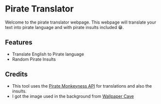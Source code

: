# Pirate Translator

Welcome to the pirate translator webpage. This webpage will translate your text into pirate language and with pirate insults included 😁.

## Features

- Translate English to Pirate language
- Random Pirate Insults


## Credits

- This tool uses the [Pirate Monkeyness API](https://pirate.monkeyness.com) for translations and also the insults.
- I got the image used in the background from [Wallpaper Cave](https://walpapercave.com)
